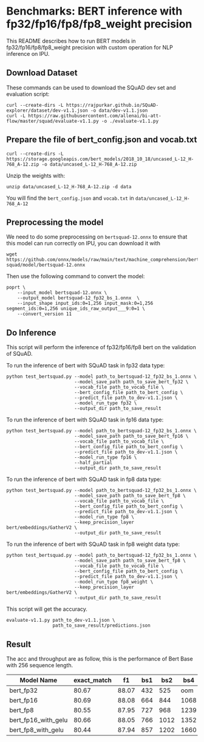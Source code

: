# Benchmarks: BERT inference with fp32/fp16/fp8/fp8_weight precision

This README describes how to run BERT models in fp32/fp16/fp8/fp8_weight precision with custom operation for NLP inference on IPU.

## Download Dataset

These commands can be used to download the SQuAD dev set and evaluation script:

```
curl --create-dirs -L https://rajpurkar.github.io/SQuAD-explorer/dataset/dev-v1.1.json -o data/dev-v1.1.json
curl -L https://raw.githubusercontent.com/allenai/bi-att-flow/master/squad/evaluate-v1.1.py -o ./evaluate-v1.1.py
```

## Prepare the file of bert_config.json and vocab.txt

```
curl --create-dirs -L https://storage.googleapis.com/bert_models/2018_10_18/uncased_L-12_H-768_A-12.zip -o data/uncased_L-12_H-768_A-12.zip
```

Unzip the weights with:

```
unzip data/uncased_L-12_H-768_A-12.zip -d data
```

You will find the `bert_config.json` and `vocab.txt` in `data/uncased_L-12_H-768_A-12`

## Preprocessing the model

We need to do some preprocessing on `bertsquad-12.onnx` to ensure that this model can run correctly on IPU, you can download it with

```
wget https://github.com/onnx/models/raw/main/text/machine_comprehension/bert-squad/model/bertsquad-12.onnx
```

Then use the following command to convert the model:

```
poprt \
    --input_model bertsquad-12.onnx \
    --output_model bertsquad-12_fp32_bs_1.onnx  \
    --input_shape input_ids:0=1,256 input_mask:0=1,256 segment_ids:0=1,256 unique_ids_raw_output___9:0=1 \
    --convert_version 11
```

## Do Inference

This script will perform the inference of fp32/fp16/fp8 bert on the validation of SQuAD.

To run the inference of bert with SQuAD task in fp32 data type:

```
python test_bertsquad.py --model path_to_bertsquad-12_fp32_bs_1.onnx \
                         --model_save_path path_to_save_bert_fp32 \
                         --vocab_file path_to_vocab_file \
                         --bert_config_file path_to_bert_config \
                         --predict_file path_to_dev-v1.1.json \
                         --model_run_type fp32 \
                         --output_dir path_to_save_result
```

To run the inference of bert with SQuAD task in fp16 data type:

```
python test_bertsquad.py --model path_to_bertsquad-12_fp32_bs_1.onnx \
                         --model_save_path path_to_save_bert_fp16 \
                         --vocab_file path_to_vocab_file \
                         --bert_config_file path_to_bert_config \
                         --predict_file path_to_dev-v1.1.json \
                         --model_run_type fp16 \
                         --half_partial
                         --output_dir path_to_save_result
```

To run the inference of bert with SQuAD task in fp8 data type:

```
python test_bertsquad.py --model path_to_bertsquad-12_fp32_bs_1.onnx \
                         --model_save_path path_to_save_bert_fp8 \
                         --vocab_file path_to_vocab_file \
                         --bert_config_file path_to_bert_config \
                         --predict_file path_to_dev-v1.1.json \
                         --model_run_type fp8 \
                         --keep_precision_layer bert/embeddings/GatherV2 \
                         --output_dir path_to_save_result
```

To run the inference of bert with SQuAD task in fp8 weight data type:

```
python test_bertsquad.py --model path_to_bertsquad-12_fp32_bs_1.onnx \
                         --model_save_path path_to_save_bert_fp8 \
                         --vocab_file path_to_vocab_file \
                         --bert_config_file path_to_bert_config \
                         --predict_file path_to_dev-v1.1.json \
                         --model_run_type fp8_weight \
                         --keep_precision_layer bert/embeddings/GatherV2 \
                         --output_dir path_to_save_result
```

This script will get the accuracy.

```
evaluate-v1.1.py path_to_dev-v1.1.json \
                 path_to_save_result/predictions.json
```

## Result

The acc and throughput are as follow, this is the performance of Bert Base with 256 sequence length.

| Model Name          | exact_match | f1    | bs1 | bs2  | bs4  | bs8  | bs16 | bs32 | bs64 |
| ------------------- | ----------- | ----- | --- | ---- | ---- | ---- | ---- | ---- | ---- |
| bert_fp32           | 80.67       | 88.07 | 432 | 525  | oom  | oom  | oom  | oom  | oom  |
| bert_fp16           | 80.69       | 88.08 | 664 | 844  | 1068 | 1208 | 488  | oom  | oom  |
| bert_fp8            | 80.55       | 87.95 | 727 | 968  | 1239 | 1487 | 521  | 513  | oom  |
| bert_fp16_with_gelu | 80.66       | 88.05 | 766 | 1012 | 1352 | 1578 | 1657 | oom  | oom  |
| bert_fp8_with_gelu  | 80.44       | 87.94 | 857 | 1202 | 1660 | 2100 | 2122 | 1987 | 2540 |
